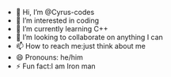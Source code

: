 - 👋 Hi, I’m @Cyrus-codes
- 👀 I’m interested in coding
- 🌱 I’m currently learning C++
- 💞️ I’m looking to collaborate on anything I can
- 📫 How to reach me:just think about me 
- 😄 Pronouns: he/him
- ⚡ Fun fact:I am Iron man 

<!---
Cyrus-codes/Cyrus-codes is a ✨ special ✨ repository because its `README.md` (this file) appears on your GitHub profile.
You can click the Preview link to take a look at your changes.
--->
